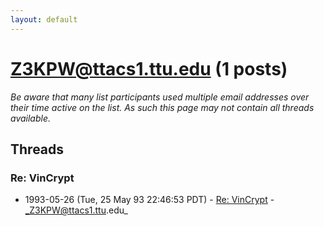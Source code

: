 ```yaml
---
layout: default
---
```


# Z3KPW@ttacs1.ttu.edu (1 posts)

_Be aware that many list participants used multiple email addresses over their time active on the list. As such this page may not contain all threads available._

## Threads

### Re: VinCrypt
+ 1993-05-26 (Tue, 25 May 93 22:46:53 PDT) - [Re: VinCrypt](/archive/1993/05/199282c64f98a01f1d90fecfc4d01bf3e9814c39b2568c96796e7396ceae821e) - _Z3KPW@ttacs1.ttu.edu_

